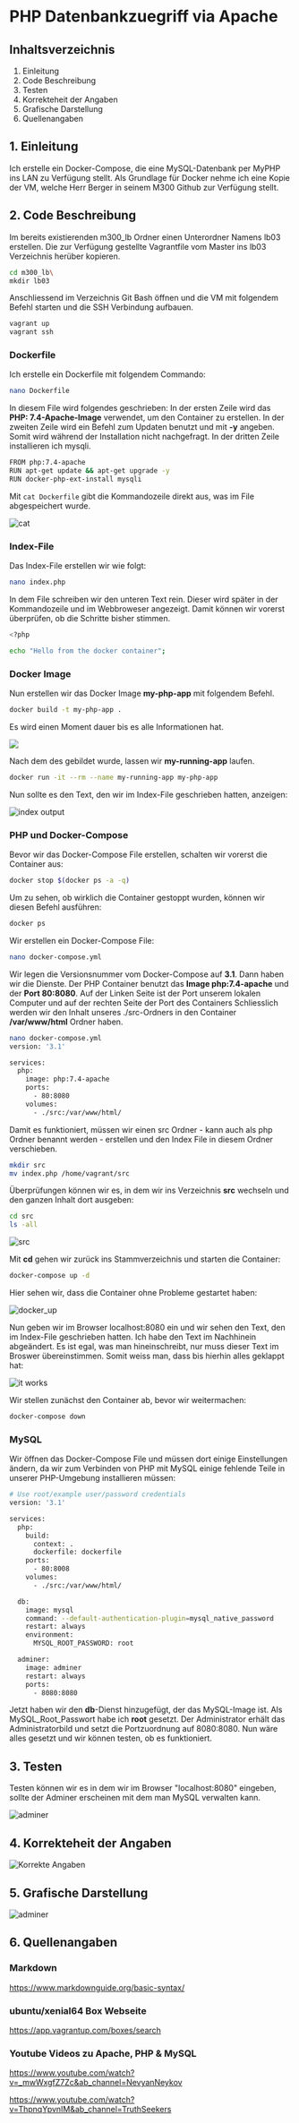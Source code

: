 # PHP Datenbankzuegriff via Apache

## Inhaltsverzeichnis
1. Einleitung
2. Code Beschreibung
3. Testen
4. Korrekteheit der Angaben
5. Grafische Darstellung
6. Quellenangaben

## 1. Einleitung
Ich erstelle ein Docker-Compose, die eine MySQL-Datenbank per MyPHP ins LAN zu Verfügung stellt. Als Grundlage für Docker nehme ich eine Kopie der VM, welche Herr Berger in seinem M300 Github zur Verfügung stellt.

## 2. Code Beschreibung

Im bereits existierenden m300_lb Ordner einen Unterordner Namens lb03 erstellen.
Die zur Verfügung gestellte Vagrantfile vom Master ins lb03 Verzeichnis herüber kopieren.
```bash Codiger Code ist hier gecoded
cd m300_lb\
mkdir lb03
```

Anschliessend im Verzeichnis Git Bash öffnen und die VM mit folgendem Befehl starten und die SSH Verbindung aufbauen.
```bash Codiger Code ist hier gecoded
vagrant up
vagrant ssh
```


### Dockerfile

Ich erstelle ein Dockerfile mit folgendem Commando: 
```bash Codiger Code ist hier gecoded
nano Dockerfile
```

In diesem File wird folgendes geschrieben: In der ersten Zeile wird das **PHP: 7.4-Apache-Image** verwendet, um den Container zu erstellen. In der zweiten Zeile wird ein Befehl zum Updaten benutzt und mit **-y** angeben. Somit wird während der Installation nicht nachgefragt. In der dritten Zeile installieren ich mysqli. 
```bash Codiger Code ist hier gecoded
FROM php:7.4-apache
RUN apt-get update && apt-get upgrade -y
RUN docker-php-ext-install mysqli
```

Mit ```cat Dockerfile``` gibt die Kommandozeile direkt aus, was im File abgespeichert wurde.

![cat](cat_dockerfile.JPG) 


### Index-File

Das Index-File erstellen wir wie folgt:
```bash Codiger Code ist hier gecoded
nano index.php
```

In dem File schreiben wir den unteren Text rein. Dieser wird später in der Kommandozeile und im Webbroweser angezeigt. Damit können wir vorerst überprüfen, ob die Schritte bisher stimmen.
```bash Codiger Code ist hier gecoded
<?php

echo "Hello from the docker container";
```


### Docker Image

Nun erstellen wir das Docker Image **my-php-app** mit folgendem Befehl. 
```bash Codiger Code ist hier gecoded
docker build -t my-php-app .
```

Es wird einen Moment dauer bis es alle Informationen hat.

![](docker_build.JPG)


Nach dem des gebildet wurde, lassen wir **my-running-app** laufen.
```bash Codiger Code ist hier gecoded
docker run -it --rm --name my-running-app my-php-app
```

Nun sollte es den Text, den wir im Index-File geschrieben hatten, anzeigen:

![index output](index_output.JPG) 


### PHP und Docker-Compose

Bevor wir das Docker-Compose File erstellen, schalten wir vorerst die Container aus:
```bash Codiger Code ist hier gecoded
docker stop $(docker ps -a -q)
```

Um zu sehen, ob wirklich die Container gestoppt wurden, können wir diesen Befehl ausführen:
```bash Codiger Code ist hier gecoded
docker ps
```

Wir erstellen ein Docker-Compose File: 
```bash Codiger Code ist hier gecoded
nano docker-compose.yml
```

Wir legen die Versionsnummer vom Docker-Compose auf **3.1**. Dann haben wir die Dienste. Der PHP Container benutzt das **Image php:7.4-apache** und der **Port 80:8080**. Auf der Linken Seite ist der Port unserem lokalen Computer und auf der rechten Seite der Port des Containers Schliesslich werden wir den Inhalt unseres ./src-Ordners in den Container **/var/www/html** Ordner haben. 
```bash Codiger Code ist hier gecoded
nano docker-compose.yml
version: '3.1'

services:
  php:
    image: php:7.4-apache
    ports:
      - 80:8080
    volumes:
      - ./src:/var/www/html/
```

Damit es funktioniert, müssen wir einen src Ordner - kann auch als php Ordner benannt werden - erstellen und den Index File in diesem Ordner verschieben.
```bash Codiger Code ist hier gecoded
mkdir src
mv index.php /home/vagrant/src
```

Überprüfungen können wir es, in dem wir ins Verzeichnis **src** wechseln und den ganzen Inhalt dort ausgeben:
```bash Codiger Code ist hier gecoded
cd src
ls -all
```

![src](\src.JPG) 


Mit **cd** gehen wir zurück ins Stammverzeichnis und starten die Container:
```bash Codiger Code ist hier gecoded
docker-compose up -d
```

Hier sehen wir, dass die Container ohne Probleme gestartet haben:

![docker_up](docker_up.JPG) 


Nun geben wir im Browser localhost:8080 ein und wir sehen den Text, den im Index-File geschrieben hatten. Ich habe den Text im Nachhinein abgeändert. Es ist egal, was man hineinschreibt, nur muss dieser Text im Broswer übereinstimmen. Somit weiss man, dass bis hierhin alles geklappt hat:

![it works](neushigas_docker_container.JPG) 


Wir stellen zunächst den Container ab, bevor wir weitermachen:
```bash Codiger Code ist hier gecoded
docker-compose down
```


### MySQL

Wir öffnen das Docker-Compose File und müssen dort einige Einstellungen ändern, da wir zum Verbinden von PHP mit MySQL einige fehlende Teile in unserer PHP-Umgebung installieren müssen:
```bash Codiger Code ist hier gecoded
# Use root/example user/password credentials
version: '3.1'

services:
  php:
    build:
      context: .
      dockerfile: dockerfile
    ports:
      - 80:8008
    volumes:
      - ./src:/var/www/html/

  db:
    image: mysql
    command: --default-authentication-plugin=mysql_native_password
    restart: always
    environment:
      MYSQL_ROOT_PASSWORD: root

  adminer:
    image: adminer
    restart: always
    ports:
      - 8080:8080
```

Jetzt haben wir den **db**-Dienst hinzugefügt, der das MySQL-Image ist. Als MySQL_Root_Passwort habe ich **root** gesetzt. Der Administrator erhält das Administratorbild und setzt die Portzuordnung auf 8080:8080. Nun wäre alles gesetzt und wir können testen, ob es funktioniert.


## 3. Testen

Testen können wir es in dem wir im Browser "localhost:8080" eingeben, sollte der Adminer erscheinen mit dem man MySQL verwalten kann.

![adminer](mysql.JPG) 


## 4. Korrekteheit der Angaben

![Korrekte Angaben](KorrekteAngaben.JPG) 


## 5. Grafische Darstellung
![adminer](mysql.JPG) 


## 6. Quellenangaben

### Markdown
https://www.markdownguide.org/basic-syntax/

### ubuntu/xenial64 Box Webseite 
https://app.vagrantup.com/boxes/search

### Youtube Videos zu Apache, PHP & MySQL
https://www.youtube.com/watch?v=_mwWxgfZ7Zc&ab_channel=NevyanNeykov

https://www.youtube.com/watch?v=ThpnqYpvnIM&ab_channel=TruthSeekers
